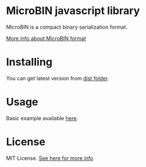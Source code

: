 # MicroBIN javascript library

MicroBIN is a compact binary serialization format.

[More info about MicroBIN format](https://github.com/neko-neko-nyan/MicroBIN)


# Installing

You can get latest version from [dist folder](https://github.com/neko-neko-nyan/microbin-js/tree/main/dist).


# Usage

Basic example available [here](https://github.com/neko-neko-nyan/microbin-js/tree/main/example).


# License

MIT License. [See here for more info](https://github.com/neko-neko-nyan/microbin-js/blob/main/LICENSE)
